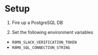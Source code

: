 # Setup

1. Fire up a PostgreSQL DB

2. Set the following environment variables
  - `R8M8_SLACK_VERIFICATION_TOKEN`
  - `R8M8_SQL_CONNECTION_STRING`